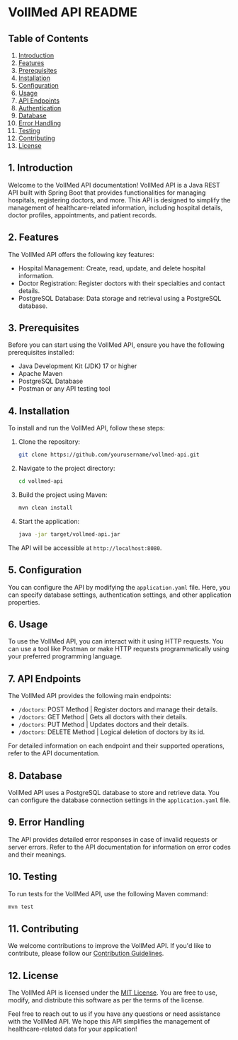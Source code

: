 # VollMed API README

## Table of Contents
1. [Introduction](#introduction)
2. [Features](#features)
3. [Prerequisites](#prerequisites)
4. [Installation](#installation)
5. [Configuration](#configuration)
6. [Usage](#usage)
7. [API Endpoints](#api-endpoints)
8. [Authentication](#authentication)
9. [Database](#database)
10. [Error Handling](#error-handling)
11. [Testing](#testing)
12. [Contributing](#contributing)
13. [License](#license)

## 1. Introduction

Welcome to the VollMed API documentation! VollMed API is a Java REST API built with Spring Boot that provides functionalities for managing hospitals, registering doctors, and more. This API is designed to simplify the management of healthcare-related information, including hospital details, doctor profiles, appointments, and patient records.

## 2. Features

The VollMed API offers the following key features:

- Hospital Management: Create, read, update, and delete hospital information.
- Doctor Registration: Register doctors with their specialties and contact details.
- PostgreSQL Database: Data storage and retrieval using a PostgreSQL database.

## 3. Prerequisites

Before you can start using the VollMed API, ensure you have the following prerequisites installed:

- Java Development Kit (JDK) 17 or higher
- Apache Maven
- PostgreSQL Database
- Postman or any API testing tool

## 4. Installation

To install and run the VollMed API, follow these steps:

1. Clone the repository:

   ```bash
   git clone https://github.com/yourusername/vollmed-api.git
   ```

2. Navigate to the project directory:

   ```bash
   cd vollmed-api
   ```

3. Build the project using Maven:

   ```bash
   mvn clean install
   ```

4. Start the application:

   ```bash
   java -jar target/vollmed-api.jar
   ```

The API will be accessible at `http://localhost:8080`.

## 5. Configuration

You can configure the API by modifying the `application.yaml` file. Here, you can specify database settings, authentication settings, and other application properties.

## 6. Usage

To use the VollMed API, you can interact with it using HTTP requests. You can use a tool like Postman or make HTTP requests programmatically using your preferred programming language.

## 7. API Endpoints

The VollMed API provides the following main endpoints:

- `/doctors`: POST Method | Register doctors and manage their details.
- `/doctors`: GET Method | Gets all doctors with their details.
- `/doctors`: PUT Method | Updates doctors and their details.
- `/doctors`: DELETE Method | Logical deletion of doctors by its id.

For detailed information on each endpoint and their supported operations, refer to the API documentation.

## 8. Database

VollMed API uses a PostgreSQL database to store and retrieve data. You can configure the database connection settings in the `application.yaml` file.

## 9. Error Handling

The API provides detailed error responses in case of invalid requests or server errors. Refer to the API documentation for information on error codes and their meanings.

## 10. Testing

To run tests for the VollMed API, use the following Maven command:

```bash
mvn test
```

## 11. Contributing

We welcome contributions to improve the VollMed API. If you'd like to contribute, please follow our [Contribution Guidelines](CONTRIBUTING.md).

## 12. License

The VollMed API is licensed under the [MIT License](LICENSE). You are free to use, modify, and distribute this software as per the terms of the license.

Feel free to reach out to us if you have any questions or need assistance with the VollMed API. We hope this API simplifies the management of healthcare-related data for your application!